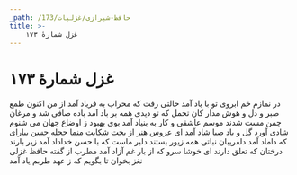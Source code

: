 ```yaml
---
_path: /حافظ-شیرازی/غزلیات/173
title: >-
    غزل شمارهٔ ۱۷۳
---
```

# غزل شمارهٔ ۱۷۳

در نمازم خم ابروی تو با یاد آمد
حالتی رفت که محراب به فریاد آمد
از من اکنون طمع صبر و دل و هوش مدار
کان تحمل که تو دیدی همه بر باد آمد
باده صافی شد و مرغان چمن مست شدند
موسم عاشقی و کار به بنیاد آمد
بوی بهبود ز اوضاع جهان می شنوم
شادی آورد گل و باد صبا شاد آمد
ای عروس هنر از بخت شکایت منما
حجله حسن بیارای که داماد آمد
دلفریبان نباتی همه زیور بستند
دلبر ماست که با حسن خداداد آمد
زیر بارند درختان که تعلق دارند
ای خوشا سرو که از بار غم آزاد آمد
مطرب از گفته حافظ غزلی نغز بخوان
تا بگویم که ز عهد طربم یاد آمد
